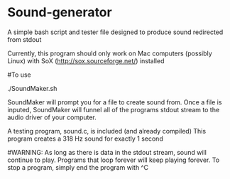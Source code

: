 # Sound-generator
A simple bash script and tester file designed to produce sound redirected from stdout

Currently, this program should only work on Mac computers (possibly Linux)
with SoX (http://sox.sourceforge.net/) installed

#To use

./SoundMaker.sh

SoundMaker will prompt you for a file to create sound from.
Once a file is inputed, SoundMaker will funnel all of the 
programs stdout stream to the audio driver of your computer.

A testing program, sound.c, is included (and already compiled)
This program creates a 318 Hz sound for exactly 1 second

#WARNING:
As long as there is data in the stdout stream, sound will continue to play. 
Programs that loop forever will keep playing forever. To stop a program, simply 
end the program with ^C

